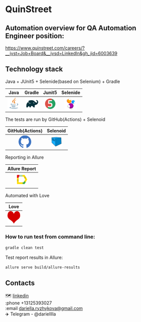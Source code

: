 # QuinStreet


## Automation overview for QA Automation Engineer position: 
https://www.quinstreet.com/careers/?__jvst=Job+Board&__jvsd=LinkedIn&gh_jid=6003639

## Technology stack

Java + JUnit5 + Selenide(based on Selenium) + Gradle

| Java | Gradle | Junit5 | Selenide |
|:----:|:------:|:------:|:--------:|
| <img src="images/JAVA.svg" width="40" height="40"> | <img src="images/Gradle.svg" width="40" height="40"> | <img src="images/Junit5.svg" width="40" height="40"> | <img src="images/Selenide.svg" width="40" height="40"> |

The tests are run by GitHub(Actions) + Selenoid

|                    GitHub(Actions)                     | Selenoid | 
|:------------------------------------------------------:|:-------------:|
| <img src="images/GitHub 2.svg" width="40" height="40"> | <img src="images/Selenoid.svg" width="40" height="40"> | 


Reporting in Allure

| Allure Report |
|:---------:|
| <img src="images/Allure Report.svg" width="40" height="40"> | <img src="images/Telegram.svg" width="40" height="40"> |

Automated with Love

| Love |
|:---------:|
| <img src="images/heart.png" width="40" height="40"> |

### How to run test from command line:
```bash
gradle clean test
```
Test report results in Allure:
```bash
allure serve build/allure-results
```

## Contacts
:world_map: <a target="_blank" href="https://www.linkedin.com/in/dariella-ryzhykova-3794b3139/">linkedin</a><br/>
:phone +13125393027 <br/>
:email dariella.ryzhykova@gmail.com <br/>
:airplane: Telegram - @darielllla <br/>